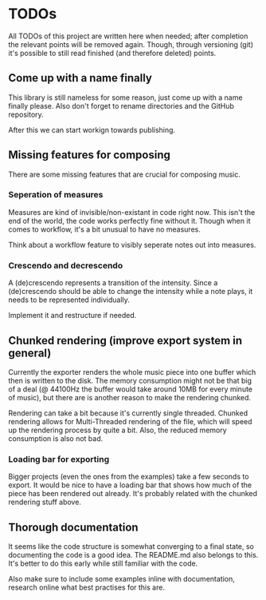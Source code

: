 # TODOs

All TODOs of this project are written here when needed; after completion the
relevant points will be removed again. Though, through versioning (git) it's
possible to still read finished (and therefore deleted) points.

## Come up with a name finally

This library is still nameless for some reason, just come up with a name finally
please. Also don't forget to rename directories and the GitHub repository.

After this we can start workign towards publishing.

## Missing features for composing

There are some missing features that are crucial for composing music.

### Seperation of measures

Measures are kind of invisible/non-existant in code right now. This isn't the
end of the world, the code works perfectly fine without it. Though when it comes
to workflow, it's a bit unusual to have no measures.

Think about a workflow feature to visibly seperate notes out into measures.

### Crescendo and decrescendo

A (de)crescendo represents a transition of the intensity. Since a (de)crescendo
should be able to change the intensity while a note plays, it needs to be
represented individually.

Implement it and restructure if needed.

## Chunked rendering (improve export system in general)

Currently the exporter renders the whole music piece into one buffer which then
is written to the disk. The memory consumption might not be that big of a deal
(@ 44100Hz the buffer would take around 10MB for every minute of music), but
there are is another reason to make the rendering chunked.

Rendering can take a bit because it's currently single threaded. Chunked
rendering allows for Multi-Threaded rendering of the file, which will speed up
the rendering process by quite a bit. Also, the reduced memory consumption is
also not bad.

### Loading bar for exporting

Bigger projects (even the ones from the examples) take a few seconds to export.
It would be nice to have a loading bar that shows how much of the piece has
been rendered out already. It's probably related with the chunked rendering
stuff above.

## Thorough documentation

It seems like the code structure is somewhat converging to a final state, so
documenting the code is a good idea. The README.md also belongs to this. It's
better to do this early while still familiar with the code.

Also make sure to include some examples inline with documentation, research
online what best practises for this are.
